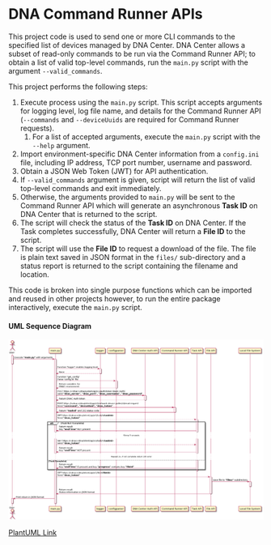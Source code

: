 # DNA Command Runner APIs

This project code is used to send one or more CLI commands to the specified list of devices managed by DNA Center.  DNA Center allows a subset of read-only commands to be run via the Command Runner API; to obtain a list of valid top-level commands, run the ```main.py``` script with the argument ```--valid_commands```.

This project performs the following steps:

1. Execute process using the ```main.py``` script. This script accepts arguments for logging level, log file name, and details for the Command Runner API (```--commands``` and ```--deviceUuids``` are required for Command Runner requests).
   1. For a list of accepted arguments, execute the ```main.py``` script with the ```--help``` argument.
2. Import environment-specific DNA Center information from a ```config.ini``` file, including IP address, TCP port number, username and password.
3. Obtain a JSON Web Token (JWT) for API authentication.
4. If ```--valid_commands``` argument is given, script will return the list of valid top-level commands and exit immediately.  
5. Otherwise, the arguments provided to ```main.py``` will be sent to the Command Runner API which will generate an asynchronous **Task ID** on DNA Center that is returned to the script.
6. The script will check the status of the **Task ID** on DNA Center.  If the Task completes successfully, DNA Center will return a **File ID** to the script.
7. The script will use the **File ID** to request a download of the file.  The file is plain text saved in JSON format in the ```files/``` sub-directory and a status report is returned to the script containing the filename and location.

This code is broken into single purpose functions which can be imported and reused in other projects however, to run the entire package interactively, execute the ```main.py``` script.

#### UML Sequence Diagram

![Sequence Diagram](sequence_diagram.png)

[PlantUML Link](http://www.plantuml.com/plantuml/uml/jLLDJmCt4BtdLuouqAv8be9wYH22fb2bfG6nuOQ4p7goMF6EjxPt8V--_c0TMH4LKjlB9futVfxtnXzNnZ9j-rPEM6sLXYU3UjAvaAX5nyZ2KSi4pRhT4J03Vxh_EIfLqw0Eu9rgSgnMj16D2vdFZ4K8v4c_hgvXWMHHmtLlt-3wOHbo_I3FNAYsPSJXiIT2dH8NBO-HF7lDp3Rb-44Etmg92VQ37BvJDPCX3jNEM6n3NeZULXFlbHYOnMYN_y3qChWpXviFh7i75KMohYZWNJXjJ3TzYsHD8eYESim9VT0HUaVdSDkJ0nNjlKPYhn8D-B6W1YGEA1Dbw8D6ssk2bI9qx1cKs4CtiWKQj2-nQKVFzE3x1iTnF1CaZc7ZVHh9ncx6dxt-nxZqmBI8PMwKVYRNvWKW3K8hyXQagX9HAYoqVWuFzzKQtgpjpBmiBpYn-h9qtzA4VfIi4-NmKybSRcdL5Wb--8KPKOVPFpvJXSHz3_p45uDwSCwTG1nsIjiqw1r8hCKzoenvLvgxjYMnSJlwpu7Ge2mWeGmdB9-KPAMD-hKsGHR9Zje8hQjZE-KuY1gddP8ITLbBKMfaVAhnhnwDtKkjum49GiAKfrxm92jKbsdQdvpqxq2TexNCR9VU3N3aS7Pw1iOosnke5K-xA-CRDJioV_BcyDlDD-JwTSgYk8ZhNHP5KlQLW72icRJX3woKXOLgEuaM9m0GeWU2D9fUEjF-m9rdHk9hqQ9NjxfVG-TW91kcpsQpIY9sS0u6QqNSk4X0_azr_r7bZzWXit3-SG9Y0wGir9_MW8vqFv-U0cgjj5U5qaGx_vM3osei8soLRKpej6fSrFWCPwDrN6R4_8sovADiHpNXcBKt7Pzm6N_JQy_glGxitzf9uGNm7xVIUCtFeM83WYS1gyPgJUbrcFwL2ut-oTmbbd5Yq9270lUNJbRnF0dQADsoS1SBWj-h-nN4Y6FCIqskF9bmdsX1DZRsO6h-j73yvwVd2edthVmR)
